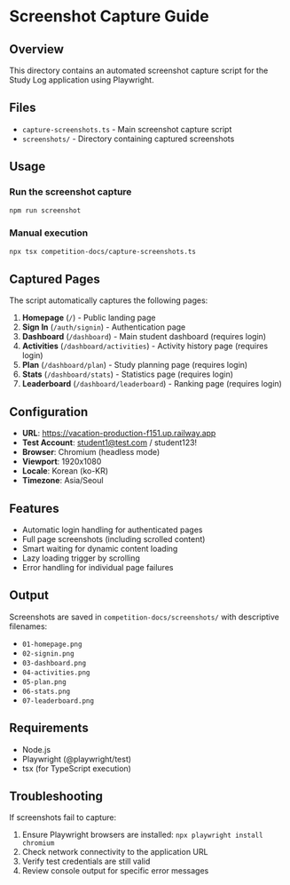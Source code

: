 # Screenshot Capture Guide

## Overview
This directory contains an automated screenshot capture script for the Study Log application using Playwright.

## Files
- `capture-screenshots.ts` - Main screenshot capture script
- `screenshots/` - Directory containing captured screenshots

## Usage

### Run the screenshot capture
```bash
npm run screenshot
```

### Manual execution
```bash
npx tsx competition-docs/capture-screenshots.ts
```

## Captured Pages
The script automatically captures the following pages:

1. **Homepage** (`/`) - Public landing page
2. **Sign In** (`/auth/signin`) - Authentication page
3. **Dashboard** (`/dashboard`) - Main student dashboard (requires login)
4. **Activities** (`/dashboard/activities`) - Activity history page (requires login)
5. **Plan** (`/dashboard/plan`) - Study planning page (requires login)
6. **Stats** (`/dashboard/stats`) - Statistics page (requires login)
7. **Leaderboard** (`/dashboard/leaderboard`) - Ranking page (requires login)

## Configuration
- **URL**: https://vacation-production-f151.up.railway.app
- **Test Account**: student1@test.com / student123!
- **Browser**: Chromium (headless mode)
- **Viewport**: 1920x1080
- **Locale**: Korean (ko-KR)
- **Timezone**: Asia/Seoul

## Features
- Automatic login handling for authenticated pages
- Full page screenshots (including scrolled content)
- Smart waiting for dynamic content loading
- Lazy loading trigger by scrolling
- Error handling for individual page failures

## Output
Screenshots are saved in `competition-docs/screenshots/` with descriptive filenames:
- `01-homepage.png`
- `02-signin.png`
- `03-dashboard.png`
- `04-activities.png`
- `05-plan.png`
- `06-stats.png`
- `07-leaderboard.png`

## Requirements
- Node.js
- Playwright (@playwright/test)
- tsx (for TypeScript execution)

## Troubleshooting
If screenshots fail to capture:
1. Ensure Playwright browsers are installed: `npx playwright install chromium`
2. Check network connectivity to the application URL
3. Verify test credentials are still valid
4. Review console output for specific error messages